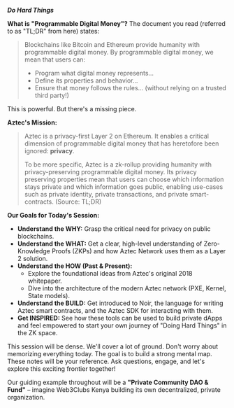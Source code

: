


***Do Hard Things***

**What is "Programmable Digital Money"?**
The document you read (referred to as "TL;DR" from here) states:
> Blockchains like Bitcoin and Ethereum provide humanity with programmable digital money. By programmable digital money, we mean that users can:
> * Program what digital money represents...
> * Define its properties and behavior...
> * Ensure that money follows the rules... (without relying on a trusted third party!)

This is powerful. But there's a missing piece.

**Aztec's Mission:**
> Aztec is a privacy-first Layer 2 on Ethereum. It enables a critical dimension of programmable digital money that has heretofore been ignored: **privacy**.
>
> To be more specific, Aztec is a zk-rollup providing humanity with privacy-preserving programmable digital money. Its privacy preserving properties mean that users can choose which information stays private and which information goes public, enabling use-cases such as private identity, private transactions, and private smart-contracts. (Source: TL;DR)

**Our Goals for Today's Session:**

* **Understand the WHY:** Grasp the critical need for privacy on public blockchains.
* **Understand the WHAT:** Get a clear, high-level understanding of Zero-Knowledge Proofs (ZKPs) and how Aztec Network uses them as a Layer 2 solution.
* **Understand the HOW (Past & Present):**
    * Explore the foundational ideas from Aztec's original 2018 whitepaper.
    * Dive into the architecture of the modern Aztec network (PXE, Kernel, State models).
* **Understand the BUILD:** Get introduced to Noir, the language for writing Aztec smart contracts, and the Aztec SDK for interacting with them.
* **Get INSPIRED:** See how these tools can be used to build private dApps and feel empowered to start your own journey of "Doing Hard Things" in the ZK space.

This session will be dense. We'll cover a lot of ground. Don't worry about memorizing everything today. The goal is to build a strong mental map. These notes will be your reference. Ask questions, engage, and let's explore this exciting frontier together!

Our guiding example throughout will be a **"Private Community DAO & Fund"** – imagine Web3Clubs Kenya building its own decentralized, private organization. 